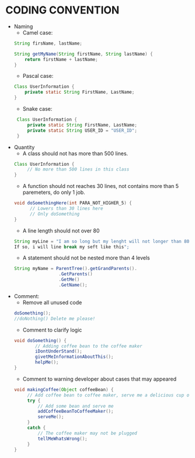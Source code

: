 # CODING CONVENTION
- Naming
    - Camel case: 
    ```java
    String firsName, lastName;

    String getMyName(String firstName, String lastName) {
        return firstName + lastName;
    }
   ```
    - Pascal case:
    ```java
    Class UserInformation {
        private static String FirstName, LastName;
    }
    ```
    - Snake case:
   ```java
    Class UserInformation {
        private static String FirstName, LastName;
        private static String USER_ID = "USER_ID";
    }
   ```
- Quantity
    - A class should not has more than 500 lines.
   ```java
   Class UserInformation {
        // No more than 500 lines in this class
   }
   ```
   - A function should not reaches 30 lines, not contains more than 5 paremeters, do only 1 job.
  ```java
  void doSomethingHere(int PARA_NOT_HIGHER_5) {
        // Lowers than 30 lines here
        // Only doSomething
  }
  ```
    - A line length should not over 80
    ```java
    String myLine = "I am so long but my lenght will not longer than 80.
    If so, i will line break my seft like this";
    ```
    - A statement should not be nested more than 4 levels
   ```java
   String myName = ParentTree().getGrandParents().
                    .GetParents()
                    .GetMe()
                    .GetName();
   ```
- Comment:
    - Remove all unused code
    ```java
    doSomething();
    //doNothing() Delete me please!
    ```
    - Comment to clarify logic 
    ```java
    void doSomething() {
            // Adding coffee bean to the coffee maker
            iDontUnderStand();
            givetMeInformationAboutThis();
            helpMe();
    }
    ```
    - Comment to warning developer about cases that may appeared 
   ```java
   void makingCoffee(Object coffeeBean) {
        // Add coffee bean to coffee maker, serve me a delicious cup of coffee 
        try {
            // Add some bean and serve me
            addCoffeeBeanToCoffeeMaker();
            serveMe();
        }
        catch {
            // The coffee maker may not be plugged
            tellMeWhatsWrong();
        }
   }
   ```
